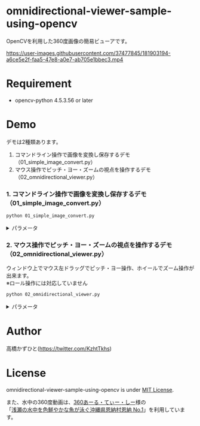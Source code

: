 # omnidirectional-viewer-sample-using-opencv
OpenCVを利用した360度画像の簡易ビューアです。

https://user-images.githubusercontent.com/37477845/181903194-a6ce5e2f-faa5-47e8-a0e7-ab705e1bbec3.mp4

# Requirement 
* opencv-python 4.5.3.56 or later

# Demo
デモは2種類あります。<br>
1. コマンドライン操作で画像を変換し保存するデモ（01_simple_image_convert.py）
2. マウス操作でピッチ・ヨー・ズームの視点を操作するデモ（02_omnidirectional_viewer.py）

### 1. コマンドライン操作で画像を変換し保存するデモ（01_simple_image_convert.py）
```bash
python 01_simple_image_convert.py
```
<details>
<summary>パラメータ</summary>
  
* --roll<br>
ロール角の指定<br>
デフォルト：0
* --pitch<br>
ピッチ角の指定<br>
デフォルト：0
* --yaw<br>
ヨー角の指定<br>
デフォルト：0
* --viewpoint<br>
半径1の球体に正規化した際のX軸視点位置<br>
デフォルト：-1.0
* --imagepoint<br>
半径1の球体に正規化した際のX軸投影位置<br>
デフォルト：1.0
* --sensor_size<br>
半径1の球体に正規化した際の投影幅<br>
デフォルト：0.561
* --width<br>
出力画像の横幅<br>
デフォルト：640
* --width<br>
出力画像の縦幅<br>
デフォルト：360
* --image<br>
入力画像パス<br>
デフォルト：sample.png
* --output<br>
出力画像パス<br>
デフォルト：output.png
</details>

### 2. マウス操作でピッチ・ヨー・ズームの視点を操作するデモ（02_omnidirectional_viewer.py）
ウィンドウ上でマウス左ドラッグでピッチ・ヨー操作、ホイールでズーム操作が出来ます。<br>
※ロール操作には対応していません
```bash
python 02_omnidirectional_viewer.py
```
<details>
<summary>パラメータ</summary>
  
* --viewpoint<br>
半径1の球体に正規化した際のX軸視点の初期位置<br>
デフォルト：-1.0
* --imagepoint<br>
半径1の球体に正規化した際のX軸投影の初期位置<br>
デフォルト：1.0
* --sensor_size<br>
半径1の球体に正規化した際の投影幅<br>
デフォルト：0.561
* --width<br>
出力画像の横幅<br>
デフォルト：640
* --width<br>
出力画像の縦幅<br>
デフォルト：360
* --image<br>
入力画像パス<br>
デフォルト：sample.png
* --movie<br>
入力動画パス ※指定時はimageオプションより優先<br>
デフォルト：指定なし
</details>

# Author
高橋かずひと(https://twitter.com/KzhtTkhs)
 
# License 
omnidirectional-viewer-sample-using-opencv is under [MIT License](LICENSE).

また、水中の360度動画は、[360あーる・てぃー・しー](https://360rtc.com)様の<br>
「[浅瀬の水中を色鮮やかな魚が泳ぐ沖縄県恩納村恩納 No.1](https://360rtc.com/videos/apogama001/)」を利用しています。
